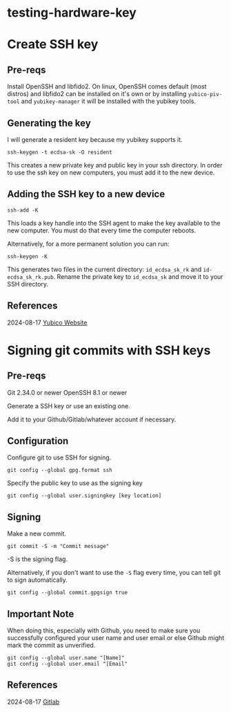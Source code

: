 # testing-hardware-key

# Create SSH key

## Pre-reqs

Install OpenSSH and libfido2. On linux, OpenSSH comes default (most distros) and libfido2 can be installed on it's own or by installing ```yubico-piv-tool``` and ```yubikey-manager``` it will be installed with the yubikey tools. 

## Generating the key

I will generate a resident key because my yubikey supports it.

```
ssh-keygen -t ecdsa-sk -O resident
```

This creates a new private key and public key in your ssh directory. In order to use the ssh key on new computers, you must add it to the new device.

## Adding the SSH key to a new device

```
ssh-add -K
```

This loads a key handle into the SSH agent to make the key available to the new computer. You must do that every time the computer reboots.

Alternatively, for a more permanent solution you can run:  
```
ssh-keygen -K
```

This generates two files in the current directory: ```id_ecdsa_sk_rk``` and ```id-ecdsa_sk_rk.pub```. Rename the private key to ```id_ecdsa_sk``` and move it to your SSH directory.


## References

2024-08-17
[Yubico Website](https://www.yubico.com/blog/github-now-supports-ssh-security-keys/)

# Signing git commits with SSH keys

## Pre-reqs

Git 2.34.0 or newer
OpenSSH 8.1 or newer

Generate a SSH key or use an existing one.

Add it to your Github/Gitlab/whatever account if necessary.

## Configuration

Configure git to use SSH for signing.

```
git config --global gpg.format ssh
```

Specify the public key to use as the signing key

```
git config --global user.signingkey [key location]
```

## Signing

Make a new commit.

```
git commit -S -m "Commit message"
```
-S is the signing flag.

Alternatively, if you don't want to use the ```-S``` flag every time, you can tell git to sign automatically. 
```
git config --global commit.gpgsign true
```

## Important Note

When doing this, especially with Github, you need to make sure you successfully configured your user name and user email or else Github might mark the commit as unverified.

```
git config --global user.name "[Name]"
git config --global user.email "[Email"
```

## References

2024-08-17 [Gitlab](https://docs.gitlab.com/ee/user/project/repository/signed_commits/ssh.html)
